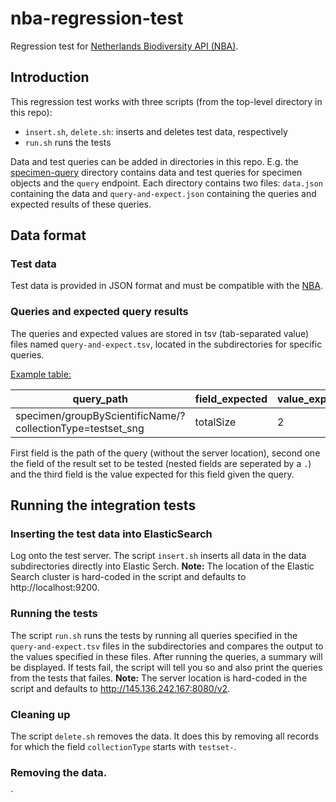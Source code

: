 # nba-regression-test
Regression test for [Netherlands Biodiversity API (NBA)](https://github.com/naturalis/naturalis_data_api).

## Introduction
This regression test works with three scripts (from the top-level directory in this repo):
 * `insert.sh`, `delete.sh`: inserts and deletes test data, respectively
 * `run.sh` runs the tests

Data and test queries can be added in directories in this repo. 
E.g. the [specimen-query](https://github.com/naturalis/nba-regression-test/tree/master/specimen-query)
directory contains data and test queries for specimen objects and the `query` endpoint.
Each directory contains two files: `data.json` containing the data and `query-and-expect.json`
containing the queries and expected results of these queries.

## Data format

### Test data
Test data is provided in JSON format and must be compatible with the [NBA](https://github.com/naturalis/nba-regression-test/tree/master/specimen-query).

### Queries and expected query results
The queries and expected values are stored in tsv (tab-separated value) files named `query-and-expect.tsv`, located in the subdirectories for specific queries. 

[Example table:](https://github.com/naturalis/nba-regression-test/blob/master/specimen-groupByScientificName/query-and-expect.tsv)

| query_path                                                 | field_expected | value_expected |
|------------------------------------------------------------|----------------|----------------|
| specimen/groupByScientificName/?collectionType=testset_sng | totalSize      | 2              |

First field is the path of the query (without the server location), second one the field of the result set to be tested (nested fields are seperated by a `.`) and the third field is the value expected for this field given the query.

## Running the integration tests

### Inserting the test data into ElasticSearch
Log onto the test server. The script `insert.sh` inserts all data in the data subdirectories directly into Elastic Serch. **Note:** The location of the Elastic Search cluster is hard-coded in the script and defaults to http://localhost:9200.

### Running the tests
The script `run.sh` runs the tests by running all queries specified in the `query-and-expect.tsv` files in the subdirectories and compares the output to the values specified in these files. After running the queries, a summary will be displayed. If tests fail, the script will tell you so and also print the queries from the tests that failes. **Note:** The server location is hard-coded in the script and defaults to http://145.136.242.167:8080/v2.

### Cleaning up
The script `delete.sh` removes the data. It does this by removing all records for which the field `collectionType` starts with `testset-`.

### Removing the data.
`

